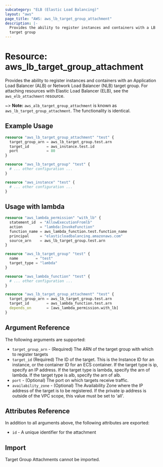 ```yaml
---
subcategory: "ELB (Elastic Load Balancing)"
layout: "aws"
page_title: "AWS: aws_lb_target_group_attachment"
description: |-
  Provides the ability to register instances and containers with a LB
  target group
---
```


# Resource: aws_lb_target_group_attachment

Provides the ability to register instances and containers with an Application Load Balancer (ALB) or Network Load Balancer (NLB) target group. For attaching resources with Elastic Load Balancer (ELB), see the `aws_elb_attachment` resource.

~> **Note:** `aws_alb_target_group_attachment` is known as `aws_lb_target_group_attachment`. The functionality is identical.

## Example Usage

```terraform
resource "aws_lb_target_group_attachment" "test" {
  target_group_arn = aws_lb_target_group.test.arn
  target_id        = aws_instance.test.id
  port             = 80
}

resource "aws_lb_target_group" "test" {
  # ... other configuration ...
}

resource "aws_instance" "test" {
  # ... other configuration ...
}
```

## Usage with lambda

```terraform
resource "aws_lambda_permission" "with_lb" {
  statement_id  = "AllowExecutionFromlb"
  action        = "lambda:InvokeFunction"
  function_name = aws_lambda_function.test.function_name
  principal     = "elasticloadbalancing.amazonaws.com"
  source_arn    = aws_lb_target_group.test.arn
}

resource "aws_lb_target_group" "test" {
  name        = "test"
  target_type = "lambda"
}

resource "aws_lambda_function" "test" {
  # ... other configuration ...
}

resource "aws_lb_target_group_attachment" "test" {
  target_group_arn = aws_lb_target_group.test.arn
  target_id        = aws_lambda_function.test.arn
  depends_on       = [aws_lambda_permission.with_lb]
}
```

## Argument Reference

The following arguments are supported:

* `target_group_arn` - (Required) The ARN of the target group with which to register targets
* `target_id` (Required) The ID of the target. This is the Instance ID for an instance, or the container ID for an ECS container. If the target type is ip, specify an IP address. If the target type is lambda, specify the arn of lambda. If the target type is alb, specify the arn of alb.
* `port` - (Optional) The port on which targets receive traffic.
* `availability_zone` - (Optional) The Availability Zone where the IP address of the target is to be registered. If the private ip address is outside of the VPC scope, this value must be set to 'all'.

## Attributes Reference

In addition to all arguments above, the following attributes are exported:

* `id` - A unique identifier for the attachment

## Import

Target Group Attachments cannot be imported.

